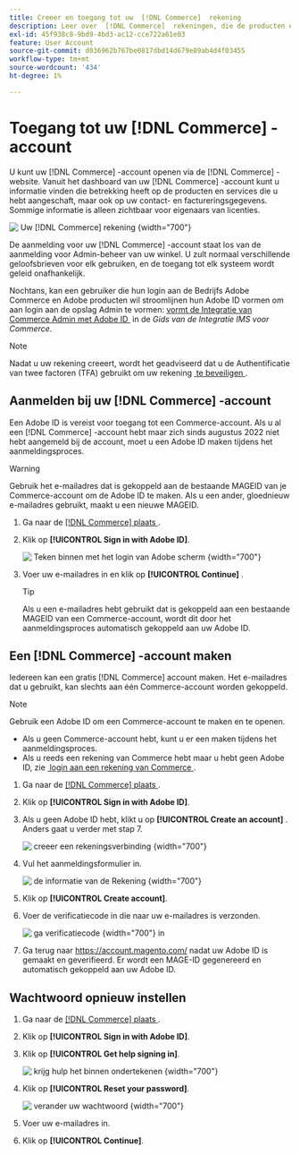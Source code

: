 ```yaml
---
title: Creeer en toegang tot uw  [!DNL Commerce]  rekening
description: Leer over  [!DNL Commerce]  rekeningen, die de producten en de diensten beheren die u hebt gekocht.
exl-id: 45f938c8-9bd9-4bd3-ac12-cce722a61e03
feature: User Account
source-git-commit: d036962b767be0817dbd14d679e89ab4d4f03455
workflow-type: tm+mt
source-wordcount: '434'
ht-degree: 1%

---
```



# Toegang tot uw [!DNL Commerce] -account

U kunt uw [!DNL Commerce] -account openen via de [!DNL Commerce] -website. Vanuit het dashboard van uw [!DNL Commerce] -account kunt u informatie vinden die betrekking heeft op de producten en services die u hebt aangeschaft, maar ook op uw contact- en factureringsgegevens. Sommige informatie is alleen zichtbaar voor eigenaars van licenties.

![&#x200B; Uw [!DNL Commerce] rekening &#x200B;](./assets/home-acct.png){width="700"}

De aanmelding voor uw [!DNL Commerce] -account staat los van de aanmelding voor Admin-beheer van uw winkel. U zult normaal verschillende geloofsbrieven voor elk gebruiken, en de toegang tot elk systeem wordt geleid onafhankelijk.

Nochtans, kan een gebruiker die hun login aan de Bedrijfs Adobe Commerce en Adobe producten wil stroomlijnen hun Adobe ID vormen om aan login aan de opslag Admin te vormen: [&#x200B; vormt de Integratie van Commerce Admin met Adobe ID &#x200B;](https://experienceleague.adobe.com/nl/docs/commerce-admin/start/admin/ims/adobe-ims-config) in de *Gids van de Integratie IMS voor Commerce*.

>[!NOTE]
>
>Nadat u uw rekening creeert, wordt het geadviseerd dat u de Authentificatie van twee factoren (TFA) gebruikt om uw rekening [&#x200B; te beveiligen &#x200B;](commerce-account-secure.md).

## Aanmelden bij uw [!DNL Commerce] -account

Een Adobe ID is vereist voor toegang tot een Commerce-account. Als u al een [!DNL Commerce] -account hebt maar zich sinds augustus 2022 niet hebt aangemeld bij de account, moet u een Adobe ID maken tijdens het aanmeldingsproces.

>[!WARNING]
>
>Gebruik het e-mailadres dat is gekoppeld aan de bestaande MAGEID van je Commerce-account om de Adobe ID te maken. Als u een ander, gloednieuw e-mailadres gebruikt, maakt u een nieuwe MAGEID.

1. Ga naar de [[!DNL Commerce]  plaats &#x200B;](https://account.magento.com/customer/account/login/).

1. Klik op **[!UICONTROL Sign in with Adobe ID]**.

   ![&#x200B; Teken binnen met het login van Adobe scherm &#x200B;](./assets/sign-in-with-adobe.png){width="700"}

1. Voer uw e-mailadres in en klik op **[!UICONTROL Continue]** .

   >[!TIP]
   >
   >Als u een e-mailadres hebt gebruikt dat is gekoppeld aan een bestaande MAGEID van een Commerce-account, wordt dit door het aanmeldingsproces automatisch gekoppeld aan uw Adobe ID.

## Een [!DNL Commerce] -account maken

Iedereen kan een gratis [!DNL Commerce] account maken. Het e-mailadres dat u gebruikt, kan slechts aan één Commerce-account worden gekoppeld.

>[!NOTE]
>
>Gebruik een Adobe ID om een Commerce-account te maken en te openen.
>- Als u geen Commerce-account hebt, kunt u er een maken tijdens het aanmeldingsproces.
>- Als u reeds een rekening van Commerce hebt maar u hebt geen Adobe ID, zie [&#x200B; login aan een rekening van Commerce &#x200B;](#log-in-to-your-dnl-commerce-account).

1. Ga naar de [[!DNL Commerce]  plaats &#x200B;](https://account.magento.com/customer/account/login/).

1. Klik op **[!UICONTROL Sign in with Adobe ID]**.

1. Als u geen Adobe ID hebt, klikt u op **[!UICONTROL Create an account]** . Anders gaat u verder met stap 7.

   ![&#x200B; creeer een rekeningsverbinding &#x200B;](./assets/account-create-link.png){width="700"}

1. Vul het aanmeldingsformulier in.

   ![&#x200B; de informatie van de Rekening &#x200B;](./assets/account-create.png){width="700"}

1. Klik op **[!UICONTROL Create account]**.

1. Voer de verificatiecode in die naar uw e-mailadres is verzonden.

   ![&#x200B; ga verificatiecode &#x200B;](./assets/verification-code.png){width="700"} in

1. Ga terug naar https://account.magento.com/ nadat uw Adobe ID is gemaakt en geverifieerd. Er wordt een MAGE-ID gegenereerd en automatisch gekoppeld aan uw Adobe ID.

## Wachtwoord opnieuw instellen

1. Ga naar de [[!DNL Commerce]  plaats &#x200B;](https://account.magento.com/customer/account/login/).

1. Klik op **[!UICONTROL Sign in with Adobe ID]**.

1. Klik op **[!UICONTROL Get help signing in]**.

   ![&#x200B; krijg hulp het binnen ondertekenen &#x200B;](./assets/sign-in-get-help.png){width="700"}

1. Klik op **[!UICONTROL Reset your password]**.

   ![&#x200B; verander uw wachtwoord &#x200B;](./assets/change-password.png){width="700"}

1. Voer uw e-mailadres in.

1. Klik op **[!UICONTROL Continue]**.
